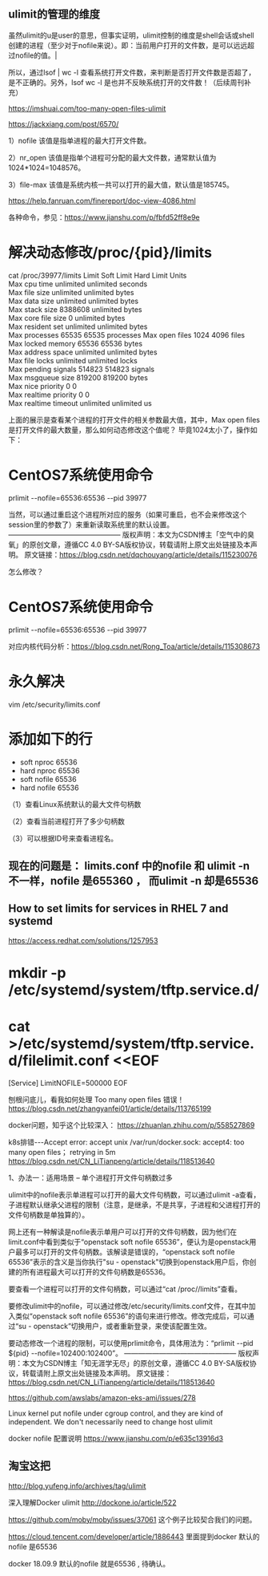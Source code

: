 
## ulimit的管理的维度

虽然ulimit的u是user的意思，但事实证明，ulimit控制的维度是shell会话或shell创建的进程（至少对于nofile来说）。即：当前用户打开的文件数，是可以远远超过nofile的值。|

所以，通过lsof | wc -l 查看系统打开文件数，来判断是否打开文件数是否超了，是不正确的。另外，lsof  wc -l 是也并不反映系统打开的文件数！（后续周刊补充）

https://imshuai.com/too-many-open-files-ulimit


https://jackxiang.com/post/6570/



1）nofile 
该值是指单进程的最大打开文件数。

2）nr_open 
该值是指单个进程可分配的最大文件数，通常默认值为1024*1024=1048576。

3）file-max 
该值是系统内核一共可以打开的最大值，默认值是185745。

https://help.fanruan.com/finereport/doc-view-4086.html

各种命令，参见：https://www.jianshu.com/p/fbfd52ff8e9e


# 解决动态修改/proc/{pid}/limits

cat /proc/39977/limits 
Limit                     Soft Limit           Hard Limit           Units     
Max cpu time              unlimited            unlimited            seconds   
Max file size             unlimited            unlimited            bytes     
Max data size             unlimited            unlimited            bytes     
Max stack size            8388608              unlimited            bytes     
Max core file size        0                    unlimited            bytes     
Max resident set          unlimited            unlimited            bytes     
Max processes             65535                65535                processes 
Max open files            1024                 4096                 files     
Max locked memory         65536                65536                bytes     
Max address space         unlimited            unlimited            bytes     
Max file locks            unlimited            unlimited            locks     
Max pending signals       514823               514823               signals   
Max msgqueue size         819200               819200               bytes     
Max nice priority         0                    0                    
Max realtime priority     0                    0                    
Max realtime timeout      unlimited            unlimited            us 

上面的展示是查看某个进程的打开文件的相关参数最大值，其中，Max open files 是打开文件的最大数量，那么如何动态修改这个值呢？ 毕竟1024太小了，操作如下：

# CentOS7系统使用命令
prlimit --nofile=65536:65536 --pid 39977


当然，可以通过重启这个进程所对应的服务（如果可重启，也不会来修改这个session里的参数了）来重新读取系统里的默认设置。
————————————————
版权声明：本文为CSDN博主「空气中的臭氧」的原创文章，遵循CC 4.0 BY-SA版权协议，转载请附上原文出处链接及本声明。
原文链接：https://blog.csdn.net/dqchouyang/article/details/115230076


怎么修改？
# CentOS7系统使用命令
prlimit --nofile=65536:65536 --pid 39977

对应内核代码分析：https://blog.csdn.net/Rong_Toa/article/details/115308673

# 永久解决
vim /etc/security/limits.conf
# 添加如下的行
* soft nproc 65536
* hard nproc 65536
* soft nofile 65536
* hard nofile 65536


（1）查看Linux系统默认的最大文件句柄数

（2）查看当前进程打开了多少句柄数

（3）可以根据ID号来查看进程名。

## 现在的问题是： limits.conf 中的nofile 和 ulimit -n 不一样，nofile 是655360 ， 而ulimit -n 却是65536 


 
## How to set limits for services in RHEL 7 and systemd

https://access.redhat.com/solutions/1257953


# mkdir -p /etc/systemd/system/tftp.service.d/
# cat >/etc/systemd/system/tftp.service.d/filelimit.conf <<EOF
[Service]
LimitNOFILE=500000
EOF



刨根问底儿，看我如何处理 Too many open files 错误！https://blog.csdn.net/zhangyanfei01/article/details/113765199

docker问题，知乎这个比较深入： https://zhuanlan.zhihu.com/p/558527869


k8s排错---Accept error: accept unix /var/run/docker.sock: accept4: too many open files； retrying in 5m
https://blog.csdn.net/CN_LiTianpeng/article/details/118513640



1、办法一：适用场景 – 单个进程打开文件句柄数过多

ulimit中的nofile表示单进程可以打开的最大文件句柄数，可以通过ulimit -a查看，子进程默认继承父进程的限制（注意，是继承，不是共享，子进程和父进程打开的文件句柄数是单独算的）。

网上还有一种解读是nofile表示单用户可以打开的文件句柄数，因为他们在limit.conf中看到类似于“openstack soft nofile 65536”，便认为是openstack用户最多可以打开的文件句柄数。该解读是错误的，“openstack soft nofile 65536”表示的含义是当你执行"su - openstack"切换到openstack用户后，你创建的所有进程最大可以打开的文件句柄数是65536。

要查看一个进程可以打开的文件句柄数，可以通过“cat /proc//limits”查看。

要修改ulimit中的nofile，可以通过修改/etc/security/limits.conf文件，在其中加入类似“openstack soft nofile 65536”的语句来进行修改。修改完成后，可以通过“su - openstack”切换用户，或者重新登录，来使该配置生效。

要动态修改一个进程的限制，可以使用prlimit命令，具体用法为：“prlimit --pid ${pid} --nofile=102400:102400”。
————————————————
版权声明：本文为CSDN博主「知无涯学无尽」的原创文章，遵循CC 4.0 BY-SA版权协议，转载请附上原文出处链接及本声明。
原文链接：https://blog.csdn.net/CN_LiTianpeng/article/details/118513640


https://github.com/awslabs/amazon-eks-ami/issues/278

Linux kernel put nofile under cgroup control, and they are kind of independent. We don't necessarily need to change host ulimit


docker nofile 配置说明
https://www.jianshu.com/p/e635c13916d3


## 淘宝这把

http://blog.yufeng.info/archives/tag/ulimit


深入理解Docker ulimit http://dockone.io/article/522

https://github.com/moby/moby/issues/37061 这个例子比较契合我们的问题。 

https://cloud.tencent.com/developer/article/1886443 里面提到docker 默认的nofile 是65536

docker 18.09.9 默认的nofile 就是65536 , 待确认。 

